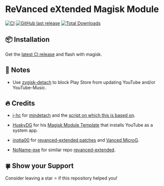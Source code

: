 # ReVanced eXtended Magisk Module

[![CI](https://img.shields.io/github/actions/workflow/status/tanishqmanuja/revanced-extended-magisk-module/ci.yml?branch=main&style=for-the-badge&label=ci)](https://github.com/tanishqmanuja/revanced-extended-magisk-module/actions/workflow/status/ci.yml?branch=main&style=for-the-badge&label=ci)
[![GitHub last release](https://img.shields.io/github/release-date/tanishqmanuja/revanced-extended-magisk-module?style=for-the-badge&label=latest%20Release)](https://github.com/tanishqmanuja/revanced-extended-magisk-module/releases)
[![Total Downloads](https://img.shields.io/github/downloads/tanishqmanuja/revanced-extended-magisk-module/total?label=Downloads&style=for-the-badge)](https://github.com/tanishqmanuja/revanced-extended-magisk-module/releases)

## 📦 Installation

Get the [latest CI release](https://github.com/tanishqmanuja/revanced-extended-magisk-module/releases) and flash with magisk.

## 📃 Notes

- Use [zygisk-detach](https://github.com/j-hc/zygisk-detach) to block Play Store from updating YouTube and/or YouTube-Music.

## 🔥 Credits

- [j-hc](https://github.com/j-hc) for [mindetach](https://github.com/j-hc/mindetach-magisk) and the [script on which this is based on](https://github.com/j-hc/revanced-magisk-module).

- [HuskyDG](https://github.com/HuskyDG) for his [Magisk Module Template](https://github.com/HuskyDG/revanced-build-ci) that installs YouTube as a system app.

- [inotia00](https://github.com/inotia00) for [revanced-extended patches](https://github.com/inotia00/revanced-patches/tree/revanced-extended) and [Vanced MicroG](https://github.com/inotia00/VancedMicroG).

- [NoName-exe](https://github.com/NoName-exe) for similar repo [revanced-extended](https://github.com/NoName-exe/revanced-extended).

## 🍀 Show your Support

Consider leaving a star ⭐️ if this repository helped you!
